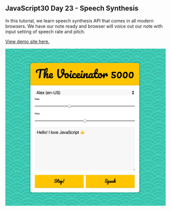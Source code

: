 ## JavaScript30 Day 23 - Speech Synthesis

In this tutorial, we learn speech synthesis API that comes in all modern browsers. We have our note ready and browser will voice out our note with input setting of speech rate and pitch.

[View demo site here.](https://webdevtuts.github.io/javascript30_23/)

![Preview](screenshot.png)
